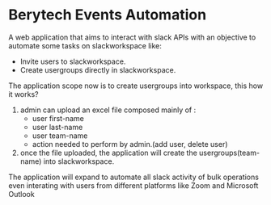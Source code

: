 # Berytech Events Automation
 A web application that aims to interact with slack APIs with an objective to automate some tasks on slackworkspace like:
 * Invite users to slackworkspace.
 * Create usergroups directly in slackworkspace.
 
The application scope now is to create usergroups into workspace, this how it works?
 1. admin can upload an excel file composed mainly of :
    * user first-name
    * user last-name
    * user team-name
    * action needed to perform by admin.(add user, delete user)
 2. once the file uploaded, the application will create the usergroups(team-name) into slackworkspace.

The application will expand to automate all slack activity of bulk operations even interating with users from different platforms like Zoom and Microsoft Outlook
